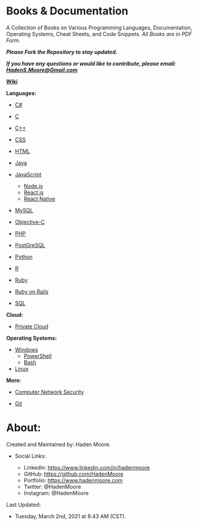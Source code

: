 # Books & Documentation
A Collection of Books on Various Programming Languages, Documentation, Operating Systems, Cheat Sheets, and Code Snippets. *All Books are in PDF Form.*

***Please Fork the Repository to stay updated.***

***If you have any questions or would like to contribute, please email:
HadenS.Moore@Gmail.com***

[**Wiki** ](https://github.com/HadenMoore/Books_Documentation/wiki)

**Languages:** 

- [C# ](https://github.com/HadenMoore/Books_Documentation/tree/master/C%23)

- [C](https://github.com/HadenMoore/Books_Documentation/tree/master/C)

- [C++](https://github.com/HadenMoore/Books_Documentation/tree/master/C%2B%2B)

- [CSS](https://github.com/HadenMoore/Books_Documentation/tree/master/CSS)
- [HTML](https://github.com/HadenMoore/Books_Documentation/tree/master/HTML)
- [Java](https://github.com/HadenMoore/Books_Documentation/tree/master/Java)
- [JavaScript](https://github.com/HadenMoore/Books_Documentation/tree/master/JavaScript)
  * [Node.js](https://github.com/HadenMoore/Books_Documentation/tree/master/JavaScript/Node%20JS)
  * [React.js](https://github.com/HadenMoore/Books_Documentation/tree/master/JavaScript/React%20JS)
  * [React Native](https://github.com/HadenMoore/Books_Documentation/tree/master/JavaScript/React%20Native) 
- [MySQL](https://github.com/HadenMoore/Books_Documentation/tree/master/MySQL) 
- [Objective-C](https://github.com/HadenMoore/Books_Documentation/tree/master/Objective-C)
- [PHP](https://github.com/HadenMoore/Books_Documentation/tree/master/PHP)
- [PostGreSQL](https://github.com/HadenMoore/Books_Documentation/tree/master/PostGreSQL)
- [Python](https://github.com/HadenMoore/Books_Documentation/tree/master/Python)
- [R](https://github.com/HadenMoore/Books_Documentation/tree/master/R) 
- [Ruby](https://github.com/HadenMoore/Books_Documentation/tree/master/Ruby) 
- [Ruby on Rails](https://github.com/HadenMoore/Books_Documentation/tree/master/Ruby%20on%20Rails)
- [SQL](https://github.com/HadenMoore/Books_Documentation/tree/master/SQL)

**Cloud:**
- [Private Cloud](https://github.com/HadenMoore/Books_Documentation/tree/master/Private%20Cloud)


**Operating Systems:**
- [Windows](https://github.com/HadenMoore/Books_Documentation/tree/master/Windows) 
  * [PowerShell](https://github.com/HadenMoore/Books_Documentation/tree/master/Windows/PowerShell) 
  * [Bash](https://github.com/HadenMoore/Books_Documentation/tree/master/Windows/Bash)
- [Linux](https://github.com/HadenMoore/Books_Documentation/tree/master/Linux) 

**More:** 

- [Computer Network Security](https://github.com/HadenMoore/Books_Documentation/tree/master/Computer%20Network%20Sec)

- [Git](https://github.com/HadenMoore/Books_Documentation/tree/master/Git)

# About: 
Created and Maintained by: 
Haden Moore. 

 - Social Links: 
 
	- LinkedIn: https://www.linkedin.com/in/hadenmoore 
	- GitHub: https://github.com/HadenMoore
	- Portfolio: https://www.hadenmoore.com 
	- Twitter: @HadenMoore
	- Instagram: @HadenMoore


Last Updated: 
- Tuesday, March 2nd, 2021 at 8:43 AM (CST).
